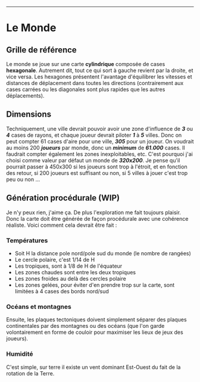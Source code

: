 ____
# Le Monde
## Grille de référence
Le monde se joue sur une carte **cylindrique** composée de cases **hexagonale**. Autrement dit, tout ce qui sort à gauche revient par la droite, et vice versa. Les hexagones présentent l'avantage d'équilibrer les vitesses et distances de déplacement dans toutes les directions (contrairement aux cases carrées ou les diagonales sont plus rapides que les autres déplacements).
## Dimensions
Techniquement, une ville devrait pouvoir avoir une zone d'influence de **_3_** ou **_4_** cases de rayons, et chaque joueur devrait piloter **_1_** à **_5_** villes.
Donc on peut compter 61 cases d'aire pour une ville, **_305_** pour un joueur. On voudrait au moins 200 **_joueurs_** par monde, donc un **_minimum_** de **_61.000_** cases. Il faudrait compter également les zones inexploitables, etc. 
C'est pourquoi j'ai choisi comme valeur par défaut un monde de **_320x200_**. Je pense qu'il pourrait passer à 450x300 si les joueurs sont trop à l'étroit, et en fonction des retour, si 200 joueurs est suffisant ou non, si 5 villes à jouer c'est trop peu ou non ...
## Génération procédurale (WIP)
Je n'y peux rien, j'aime ça. De plus l'exploration me fait toujours plaisir. Donc la carte doit être générée de façon procédurale avec une cohérence réaliste. Voici comment cela devrait être fait :
### Températures
 - Soit H la distance pole nord/pole sud du monde (le nombre de rangées)
 - Le cercle polaire, c'est 1/14 de H
 - Les tropiques, sont à 1/8 de H de l'équateur
 - Les zones chaudes sont entre les deux tropiques
 - Les zones froides au delà des cercles polaire
 - Les zones gelées, pour éviter d'en prendre trop sur la carte, sont limitées à 4 cases des bords nord/sud
### Océans et montagnes
 Ensuite, les plaques tectoniques doivent simplement séparer des plaques continentales par des montagnes ou des océans (que l'on garde volontairement en forme de couloir pour maximiser les lieux de jeux des joueurs).
### Humidité
C'est simple, sur terre il existe un vent dominant Est-Ouest du fait de la rotation de la Terre. 
 
